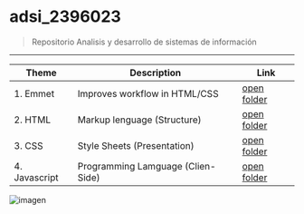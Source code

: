 # adsi_2396023
> Repositorio Analisis y desarrollo de sistemas de información

---
Theme | Description | Link
--- | --- | --- |
| 1. Emmet      | Improves workflow in HTML/CSS     | [open folder](01-emmet/) |
| 2. HTML       | Markup lenguage (Structure)       | [open folder](02-html/)  |
| 3. CSS        | Style Sheets (Presentation)       | [open folder](03-css/)   |
| 4. Javascript | Programming Lamguage (Clien-Side) | [open folder](04-Javascript/)

![imagen](https://assets.xboxservices.com/assets/86/7a/867ad3b7-6358-4f6d-ae0b-c3de8aa548c4.jpg?n=Minecraft_Sneaky-Slider-1084_World-Warrior_1600x675_01.jpg)
